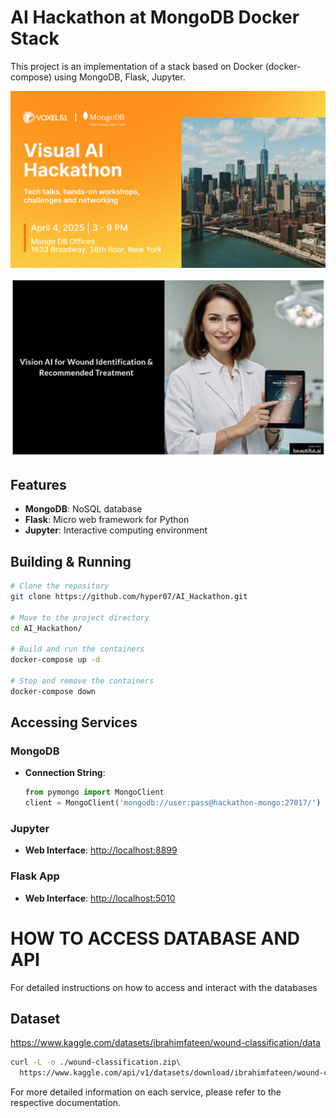 # AI Hackathon at MongoDB Docker Stack

This project is an implementation of a stack based on Docker (docker-compose) using MongoDB, Flask, Jupyter.

![AI Hackathon](files/images/AI_Hackathon.png)

![Application](files/images/main.png)

## Features

- **MongoDB**: NoSQL database
- **Flask**: Micro web framework for Python
- **Jupyter**: Interactive computing environment

## Building & Running

```sh
# Clone the repository
git clone https://github.com/hyper07/AI_Hackathon.git

# Move to the project directory
cd AI_Hackathon/

# Build and run the containers
docker-compose up -d

# Stop and remove the containers
docker-compose down
```

## Accessing Services

### MongoDB

- **Connection String**:
  ```python
  from pymongo import MongoClient
  client = MongoClient('mongodb://user:pass@hackathon-mongo:27017/')
  ```

### Jupyter

- **Web Interface**: [http://localhost:8899](http://localhost:8899)

### Flask App

- **Web Interface**: [http://localhost:5010](http://localhost:5010)


# HOW TO ACCESS DATABASE AND API
For detailed instructions on how to access and interact with the databases


## Dataset

https://www.kaggle.com/datasets/ibrahimfateen/wound-classification/data

```bash
curl -L -o ./wound-classification.zip\
  https://www.kaggle.com/api/v1/datasets/download/ibrahimfateen/wound-classification
```


For more detailed information on each service, please refer to the respective documentation.